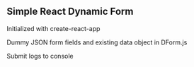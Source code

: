 ## Simple React Dynamic Form

Initialized with create-react-app

Dummy JSON form fields and existing data object in DForm.js

Submit logs to console
